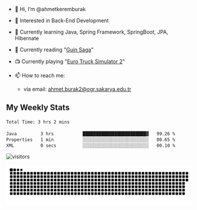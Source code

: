 - 👋 Hi, I’m @ahmetkeremburak
- 👀 Interested in Back-End Development
- 🌱 Currently learning Java, Spring Framework, SpringBoot, JPA, Hibernate
- :book: Currently reading "[Guin Saga](https://en.wikipedia.org/wiki/Guin_Saga)"
- :tv: Currently playing "[Euro Truck Simulator 2](https://en.wikipedia.org/wiki/Euro_Truck_Simulator_2)"

- 📫 How to reach me:  
  - via email: ahmet.burak2@ogr.sakarya.edu.tr
<!---
- 💞️ I’m looking to collaborate on ...
--->

<!---
ahmetkeremburak/ahmetkeremburak is a ✨ special ✨ repository because its `README.md` (this file) appears on your GitHub profile.
You can click the Preview link to take a look at your changes.
--->
## My Weekly Stats
<!--START_SECTION:waka-->

```text
Total Time: 3 hrs 2 mins

Java         3 hrs           ████████████████████████▓   99.26 %
Properties   1 min           ░░░░░░░░░░░░░░░░░░░░░░░░░   00.65 %
XML          0 secs          ░░░░░░░░░░░░░░░░░░░░░░░░░   00.10 %
```

<!--END_SECTION:waka-->

![visitors](https://visitor-badge.glitch.me/badge?page_id=ahmetkeremburak&left_color=red&right_color=green) 

<a href="https://github.com/ahmetkeremburak"><img src="contributions.svg"></a>

